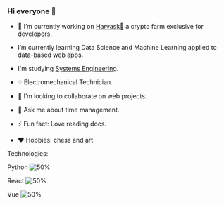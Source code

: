 ### Hi everyone 👋

- 🔭 I’m currently working on [Harvask:cherries:](https://indigo-taskmanager.herokuapp.com/) a crypto farm exclusive for developers.

   
- I’m currently learning Data Science and Machine Learning applied to data-based web apps.
- I'm studying [Systems Engineering](https://en.wikipedia.org/wiki/Systems_engineering).
- 💡 Electromechanical Technician.
- 👯 I’m looking to collaborate on web projects.
- 💬 Ask me about time management.
- ⚡ Fun fact: Love reading docs.
- ❤️ Hobbies: chess and art. 

Technologies:

Python      ![50%](https://progress-bar.dev/90)

React  ![50%](https://progress-bar.dev/90)

Vue  ![50%](https://progress-bar.dev/80)



